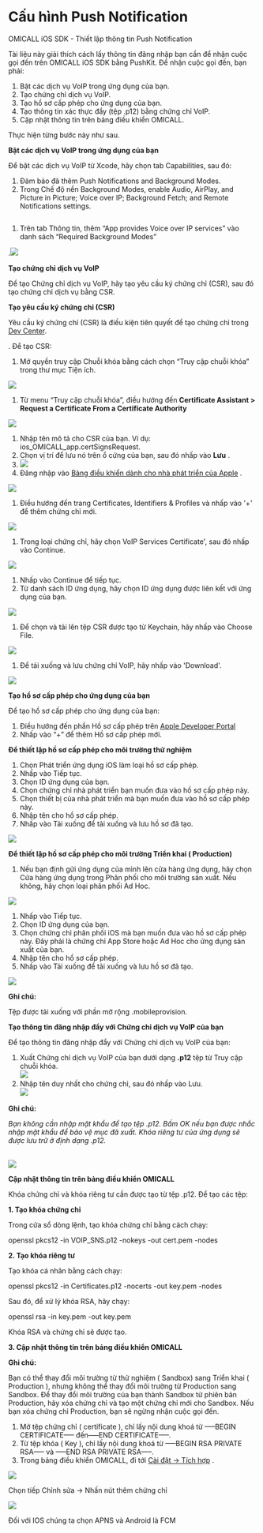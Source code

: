 # Cấu hình Push Notification

OMICALL iOS SDK - Thiết lập thông tin Push Notification

Tài liệu này giải thích cách lấy thông tin đăng nhập bạn cần để nhận cuộc gọi đến trên OMICALL iOS SDK bằng PushKit. Để nhận cuộc gọi đến, bạn phải:

1. Bật các dịch vụ VoIP trong ứng dụng của bạn.
2. Tạo chứng chỉ dịch vụ VoIP.
3. Tạo hồ sơ cấp phép cho ứng dụng của bạn.
4. Tạo thông tin xác thực đẩy (tệp .p12) bằng chứng chỉ VoIP.
5. Cập nhật thông tin trên bảng điều khiển OMICALL.

Thực hiện từng bước này như sau.

**Bật các dịch vụ VoIP trong ứng dụng của bạn**

Để bật các dịch vụ VoIP từ Xcode, hãy chọn tab Capabilities, sau đó:

1. Đảm bảo đã thêm Push Notifications and Background Modes.
2. Trong Chế độ nền Background Modes, enable Audio, AirPlay, and Picture in Picture; Voice over IP; Background Fetch; and Remote Notifications settings.

<img src="../../../.gitbook/assets/Picture1.jpg" alt="" data-size="original">

1. Trên tab Thông tin, thêm “App provides Voice over IP services” vào danh sách “Required Background Modes”

.![](<../../../.gitbook/assets/Picture2 (1).jpg>)

**Tạo chứng chỉ dịch vụ VoIP**

Để tạo Chứng chỉ dịch vụ VoIP, hãy tạo yêu cầu ký chứng chỉ (CSR), sau đó tạo chứng chỉ dịch vụ bằng CSR.

**Tạo yêu cầu ký chứng chỉ (CSR)**

Yêu cầu ký chứng chỉ (CSR) là điều kiện tiên quyết để tạo chứng chỉ trong [Dev Center](https://developer.apple.com/membercenter).

&#x20;. Để tạo CSR:

1. Mở quyền truy cập Chuỗi khóa bằng cách chọn “Truy cập chuỗi khóa” trong thư mục Tiện ích.

![](../../../.gitbook/assets/Picture3.jpg)

1. Từ menu “Truy cập chuỗi khóa”, điều hướng đến **Certificate Assistant > Request a Certificate From a Certificate Authority**

![](../../../.gitbook/assets/Picture4.jpg)

1. Nhập tên mô tả cho CSR của bạn. Ví dụ: ios\_OMICALL\_app.certSignsRequest.
2. Chọn vị trí để lưu nó trên ổ cứng của bạn, sau đó nhấp vào **Lưu** .
3. ![](../../../.gitbook/assets/Picture5.jpg)
4. Đăng nhập vào [Bảng điều khiển dành cho nhà phát triển của Apple](https://developer.apple.com/) .&#x20;

![](<../../../.gitbook/assets/Picture6 (1).png>)&#x20;

1. Điều hướng đến trang Certificates, Identifiers & Profiles và nhấp vào '+' để thêm chứng chỉ mới.

![](../../../.gitbook/assets/Picture7.jpg)

1. Trong loại chứng chỉ, hãy chọn VoIP Services Certificate', sau đó nhấp vào Continue.

![](../../../.gitbook/assets/Picture8.jpg)

1. Nhấp vào Continue để tiếp tục.
2. Từ danh sách ID ứng dụng, hãy chọn ID ứng dụng được liên kết với ứng dụng của bạn.

![](../../../.gitbook/assets/Picture9.jpg)

1. Để chọn và tải lên tệp CSR được tạo từ Keychain, hãy nhấp vào Choose File.

![](../../../.gitbook/assets/Picture10.jpg)

1. Để tải xuống và lưu chứng chỉ VoIP, hãy nhấp vào 'Download'.

![](../../../.gitbook/assets/Picture11.jpg)

**Tạo hồ sơ cấp phép cho ứng dụng của bạn**

Để tạo hồ sơ cấp phép cho ứng dụng của bạn:

1. Điều hướng đến phần Hồ sơ cấp phép trên [Apple Developer Portal](https://developer.apple.com/account/ios/profile/)
2. Nhấp vào “+” để thêm Hồ sơ cấp phép mới.

**Để thiết lập hồ sơ cấp phép cho môi trường thử nghiệm**

1. Chọn Phát triển ứng dụng iOS làm loại hồ sơ cấp phép.
2. Nhấp vào Tiếp tục.
3. Chọn ID ứng dụng của bạn.
4. Chọn chứng chỉ nhà phát triển bạn muốn đưa vào hồ sơ cấp phép này.
5. Chọn thiết bị của nhà phát triển mà bạn muốn đưa vào hồ sơ cấp phép này.
6. Nhập tên cho hồ sơ cấp phép.
7. Nhấp vào Tải xuống để tải xuống và lưu hồ sơ đã tạo.

![](../../../.gitbook/assets/Picture12.jpg)

**Để thiết lập hồ sơ cấp phép cho môi trường Triển khai ( Production)**

1. Nếu bạn định gửi ứng dụng của mình lên cửa hàng ứng dụng, hãy chọn Cửa hàng ứng dụng trong Phân phối cho môi trường sản xuất. Nếu không, hãy chọn loại phân phối Ad Hoc.

![](../../../.gitbook/assets/Picture13.jpg)

1. Nhấp vào Tiếp tục.
2. Chọn ID ứng dụng của bạn.
3. Chọn chứng chỉ phân phối iOS mà bạn muốn đưa vào hồ sơ cấp phép này. Đây phải là chứng chỉ App Store hoặc Ad Hoc cho ứng dụng sản xuất của bạn.
4. Nhập tên cho hồ sơ cấp phép.
5. Nhấp vào Tải xuống để tải xuống và lưu hồ sơ đã tạo.

![](../../../.gitbook/assets/Picture14.jpg)

**Ghi chú:**

Tệp được tải xuống với phần mở rộng .mobileprovision.

**Tạo thông tin đăng nhập đẩy với Chứng chỉ dịch vụ VoIP của bạn**

Để tạo thông tin đăng nhập đẩy với Chứng chỉ dịch vụ VoIP của bạn:

1. Xuất Chứng chỉ dịch vụ VoIP của bạn dưới dạng **.p12** tệp từ Truy cập chuỗi khóa.\
   ![](../../../.gitbook/assets/Picture15.jpg)
2. Nhập tên duy nhất cho chứng chỉ, sau đó nhấp vào Lưu.\
   ![](../../../.gitbook/assets/Picture16.jpg)

**Ghi chú:**

_Bạn không cần nhập mật khẩu để tạo tệp .p12. Bấm OK nếu bạn được nhắc nhập mật khẩu để bảo vệ mục đã xuất. Khóa riêng tư của ứng dụng sẽ được lưu trữ ở định dạng .p12._

\
![](../../../.gitbook/assets/Picture17.png)

**Cập nhật thông tin trên bảng điều khiển OMICALL**

Khóa chứng chỉ và khóa riêng tư cần được tạo từ tệp .p12. Để tạo các tệp:

**1. Tạo khóa chứng chỉ**

Trong cửa sổ dòng lệnh, tạo khóa chứng chỉ bằng cách chạy:

openssl pkcs12 -in VOIP\_SNS.p12 -nokeys -out cert.pem -nodes

**2. Tạo khóa riêng tư**

Tạo khóa cá nhân bằng cách chạy:

openssl pkcs12 -in Certificates.p12 -nocerts -out key.pem -nodes

Sau đó, để xử lý khóa RSA, hãy chạy:

openssl rsa -in key.pem -out key.pem

Khóa RSA và chứng chỉ sẽ được tạo.

**3. Cập nhật thông tin trên bảng điều khiển OMICALL**

**Ghi chú:**

Bạn có thể thay đổi môi trường từ thử nghiệm ( Sandbox) sang Triển khai ( Production ), nhưng không thể thay đổi môi trường từ Production sang Sandbox. Để thay đổi môi trường của bạn thành Sandbox từ phiên bản Production, hãy xóa chứng chỉ và tạo một chứng chỉ mới cho Sandbox. Nếu bạn xóa chứng chỉ Production, bạn sẽ ngừng nhận cuộc gọi đến.

1. Mở tệp chứng chỉ ( certificate ), chỉ lấy nội dung khoá từ —–BEGIN CERTIFICATE—– đến—–END CERTIFICATE—–.
2. Từ tệp khóa ( Key ), chỉ lấy nội dung khoá từ —–BEGIN RSA PRIVATE RSA—– và —–END RSA PRIVATE RSA—–.
3. Trong bảng điều khiển OMICALL, đi tới [Cài đặt -> Tích hợp](https://ocp52033.omicrm.vn/config/company/integrated/api) .&#x20;

&#x20;![](../../../.gitbook/assets/Picture18.png)

Chọn tiếp Chỉnh sửa -> Nhấn nút thêm chứng chỉ

![](../../../.gitbook/assets/Picture19.png)

Đối với IOS chúng ta chọn APNS và Android là FCM

&#x20;
